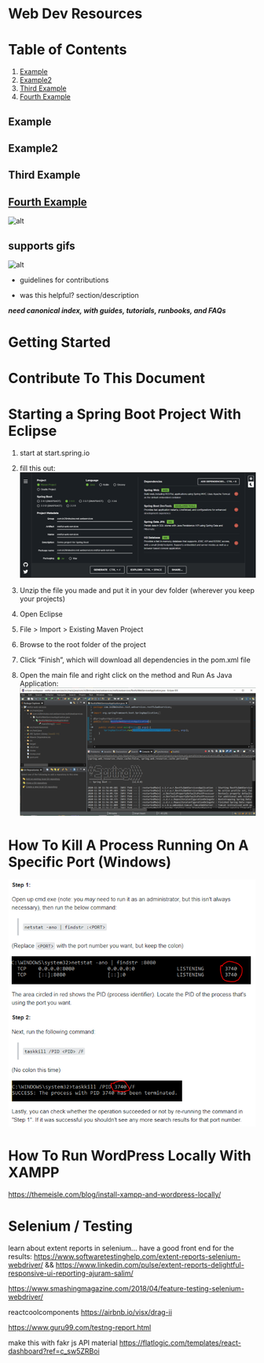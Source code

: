 # Web Dev Resources

# Table of Contents

1. [Example](#example)
2. [Example2](#example2)
3. [Third Example](#third-example)
4. [Fourth Example](#fourth-examplehttpwwwfourthexamplecom)

## Example

## Example2

## Third Example

## [Fourth Example](http://www.fourthexample.com)


![alt](https://random.dog/deb832f8-e3df-46f9-aa6c-b08fcf69db2d.jpg "dog image")

## supports gifs
![alt](https://media1.giphy.com/media/9pE06ejyaQnh6/200.webp?cid=ecf05e47zmqc9wpodtnd7s5yh90ne3hjh50bdwm0xtlg60u9&rid=200.webp "rainbow puking gif")

- guidelines for contributions

- was this helpful? section/description

***need canonical index, with guides, tutorials, runbooks, and FAQs***

# Getting Started

# Contribute To This Document


# Starting a Spring Boot Project With Eclipse

1. start at start.spring.io
2.	fill this out:
![alt](spring_init.png "spring initializr")
 
3.	Unzip the file you made and put it in your dev folder (wherever you keep your projects)
4.	Open Eclipse
5.	File > Import > Existing Maven Project
6.	Browse to the root folder of the project
7.	Click “Finish”, which will download all dependencies in the pom.xml file
8.	Open the main file and right click on the method and Run As Java Application:
![alt](spring_start_project_eclipse.png "eclipse - run as java project")
 
# How To Kill A Process Running On A Specific Port (Windows)
![alt](kill_process_on_port.PNG "How to kill a process running on a specific port (Windows)")


# How To Run WordPress Locally With XAMPP
https://themeisle.com/blog/install-xampp-and-wordpress-locally/



# Selenium / Testing
learn about extent reports in selenium... have a good front end for the results:
https://www.softwaretestinghelp.com/extent-reports-selenium-webdriver/
&&
https://www.linkedin.com/pulse/extent-reports-delightful-responsive-ui-reporting-ajuram-salim/



https://www.smashingmagazine.com/2018/04/feature-testing-selenium-webdriver/

reactcoolcomponents
https://airbnb.io/visx/drag-ii


https://www.guru99.com/testng-report.html

make this with fakr js API material
https://flatlogic.com/templates/react-dashboard?ref=c_sw5ZRBoi

